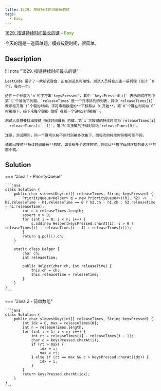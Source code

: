 ```yaml
---
title: 1629. 按键持续时间最长的键
tags:
  - Easy
---
```


[1629. 按键持续时间最长的键](https://leetcode-cn.com/problems/slowest-key/) - <span style="color: #6db341; font-weight: bold">Easy</span>

今天的题是一道简单题，模拟按键时间，很简单。

## Description

!!! note "1629. 按键持续时间最长的键"

    LeetCode 设计了一款新式键盘，正在测试其可用性。测试人员将会点击一系列键（总计 `n` 个），每次一个。

    给你一个长度为`n`的字符串`keysPressed`，其中 `keysPressed[i]` 表示测试序列中第`i`个被按下的键。`releaseTimes`是一个升序排列的列表，其中`releaseTimes[i]`表示松开第`i`个键的时间。字符串和数组的**下标都从 0 开始**。第`0`个键在时间为`0`时被按下，接下来每个键都 恰好 在前一个键松开时被按下。

    测试人员想要找出按键 持续时间最长 的键。第`i`次按键的持续时间为`releaseTimes[i] - releaseTimes[i - 1]`，第`0`次按键的持续时间为`releaseTimes[0]`。

    注意，测试期间，同一个键可以在不同时刻被多次按下，而每次的持续时间都可能不同。

    请返回按键**持续时间最长**的键，如果有多个这样的键，则返回**按字母顺序排列最大**的那个键。


## Solution

=== "Java 1 - PriorityQueue"

    ```java
    class Solution {
        public char slowestKey(int[] releaseTimes, String keysPressed) {
            PriorityQueue<Helper> q = new PriorityQueue<>((h1, h2) -> h2.releaseTime - h1.releaseTime == 0 ? h2.ch - h1.ch : h2.releaseTime - h1.releaseTime);
            int n = releaseTimes.length;
            assert n > 0;
            for (int i = 0; i < n; i++) {
                q.add(new Helper(keysPressed.charAt(i), i > 0 ? releaseTimes[i] - releaseTimes[i - 1] : releaseTimes[i]));
            }
            return q.poll().ch;
        } 

        static class Helper {
            char ch;
            int releaseTime;

            public Helper(char ch, int releaseTime) {
                this.ch = ch;
                this.releaseTime = releaseTime;
            }
        }
    }
    ```

=== "Java 2 - 简单数组"

    ```java
    class Solution {
        public char slowestKey(int[] releaseTimes, String keysPressed) {
            int idx = 0, max = releaseTimes[0];
            int n = releaseTimes.length;
            for (int i = 1; i < n; i++) {
                int rt = releaseTimes[i] - releaseTimes[i - 1];
                char c = keysPressed.charAt(i);
                if (rt > max) {
                    idx = i;
                    max = rt;
                } else if (rt == max && c > keysPressed.charAt(idx)) {
                    idx = i;
                }
            }
            return keysPressed.charAt(idx);
        }
    }
    ```